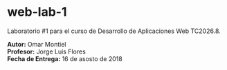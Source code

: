 # web-lab-1
Laboratorio #1 para el curso de Desarrollo de Aplicaciones Web TC2026.8.

**Autor:** Omar Montiel  
**Profesor:** Jorge Luis Flores  
**Fecha de Entrega:** 16 de asosto de 2018
